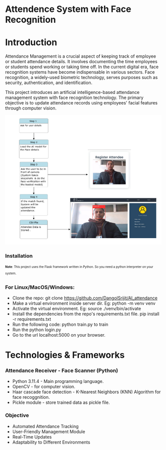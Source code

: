 # Attendence System with Face Recognition
# Introduction
Attendance Management is a crucial aspect of keeping track of employee or student attendance details. It involves documenting the time employees or students spend working or taking time off. In the current digital era, face recognition systems have become indispensable in various sectors. Face recognition, a widely-used biometric technology, serves purposes such as security, authentication, and identification.

This project introduces an artificial intelligence-based attendance management system with face recognition technology. The primary objective is to update attendance records using employees' facial features through computer vision.

![UCD](UCD.png)


### Installation
<sub><sup>__Note__: This project uses the Flask framework written in Python. So you need a python interpreter on your system.</sup></sub>
### For Linux/MacOS/Windows:
+ Clone the repo:
    git clone https://github.com/DangolSrijit/AI_attendance
+ Make a virtual environment inside server dir. Eg:
    python -m venv venv
+ Activate the virtual environment. Eg:
    source ./venv/bin/activate
+ Install the dependencies from the repo's requirements.txt file. pip install -r requirements.txt
+ Run the following code: python train.py to train
+ Run the python login.py
+ Go to the url localhost:5000 on your browser.

# Technologies & Frameworks
### Attendance Receiver - Face Scanner (Python)
+ Python 3.11.4 - Main programming language.
+ OpenCV - for computer vision.
+ Haar cascade face detection - K-Nearest Neighbors (KNN) Algorithm for face recoggnition.
+ Pickle module - store trained data as pickle file.

### Objective
+ Automated Attendance Tracking
+ User-Friendly Management Module
+ Real-Time Updates
+ Adaptability to Different Environments


